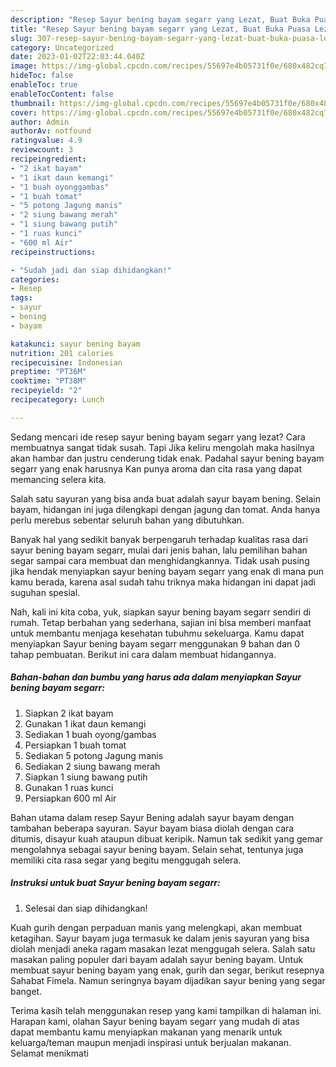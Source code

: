```yaml
---
description: "Resep Sayur bening bayam segarr yang Lezat, Buat Buka Puasa Lezat"
title: "Resep Sayur bening bayam segarr yang Lezat, Buat Buka Puasa Lezat"
slug: 307-resep-sayur-bening-bayam-segarr-yang-lezat-buat-buka-puasa-lezat
category: Uncategorized
date: 2023-01-02T22:03:44.040Z
image: https://img-global.cpcdn.com/recipes/55697e4b05731f0e/680x482cq70/sayur-bening-bayam-segarr-foto-resep-utama.jpg
hideToc: false
enableToc: true
enableTocContent: false
thumbnail: https://img-global.cpcdn.com/recipes/55697e4b05731f0e/680x482cq70/sayur-bening-bayam-segarr-foto-resep-utama.jpg
cover: https://img-global.cpcdn.com/recipes/55697e4b05731f0e/680x482cq70/sayur-bening-bayam-segarr-foto-resep-utama.jpg
author: Admin
authorAv: notfound
ratingvalue: 4.9
reviewcount: 3
recipeingredient:
- "2 ikat bayam"
- "1 ikat daun kemangi"
- "1 buah oyonggambas"
- "1 buah tomat"
- "5 potong Jagung manis"
- "2 siung bawang merah"
- "1 siung bawang putih"
- "1 ruas kunci"
- "600 ml Air"
recipeinstructions:

- "Sudah jadi dan siap dihidangkan!"
categories:
- Resep
tags:
- sayur
- bening
- bayam

katakunci: sayur bening bayam 
nutrition: 201 calories
recipecuisine: Indonesian
preptime: "PT36M"
cooktime: "PT38M"
recipeyield: "2"
recipecategory: Lunch

---
```



Sedang mencari ide resep sayur bening bayam segarr yang lezat? Cara membuatnya sangat tidak susah. Tapi Jika keliru mengolah maka hasilnya akan hambar dan justru cenderung tidak enak. Padahal sayur bening bayam segarr yang enak harusnya Kan punya aroma dan cita rasa yang dapat memancing selera kita.


Salah satu sayuran yang bisa anda buat adalah sayur bayam bening. Selain bayam, hidangan ini juga dilengkapi dengan jagung dan tomat. Anda hanya perlu merebus sebentar seluruh bahan yang dibutuhkan.

Banyak hal yang sedikit banyak berpengaruh terhadap kualitas rasa dari sayur bening bayam segarr, mulai dari jenis bahan, lalu pemilihan bahan segar sampai cara membuat dan menghidangkannya. Tidak usah pusing jika hendak menyiapkan sayur bening bayam segarr yang enak di mana pun kamu berada, karena asal sudah tahu triknya maka hidangan ini dapat jadi suguhan spesial.


Nah, kali ini kita coba, yuk, siapkan sayur bening bayam segarr sendiri di rumah. Tetap berbahan yang sederhana, sajian ini bisa memberi manfaat untuk membantu menjaga kesehatan tubuhmu sekeluarga. Kamu dapat menyiapkan Sayur bening bayam segarr menggunakan 9 bahan dan 0 tahap pembuatan. Berikut ini cara dalam membuat hidangannya.

<!--inarticleads1-->

##### Bahan-bahan dan bumbu yang harus ada dalam menyiapkan Sayur bening bayam segarr:

1. Siapkan 2 ikat bayam
1. Gunakan 1 ikat daun kemangi
1. Sediakan 1 buah oyong/gambas
1. Persiapkan 1 buah tomat
1. Sediakan 5 potong Jagung manis
1. Sediakan 2 siung bawang merah
1. Siapkan 1 siung bawang putih
1. Gunakan 1 ruas kunci
1. Persiapkan 600 ml Air


Bahan utama dalam resep Sayur Bening adalah sayur bayam dengan tambahan beberapa sayuran. Sayur bayam biasa diolah dengan cara ditumis, disayur kuah ataupun dibuat keripik. Namun tak sedikit yang gemar mengolahnya sebagai sayur bening bayam. Selain sehat, tentunya juga memiliki cita rasa segar yang begitu menggugah selera. 

<!--inarticleads2-->

##### Instruksi untuk buat Sayur bening bayam segarr:


1. Selesai dan siap dihidangkan!

Kuah gurih dengan perpaduan manis yang melengkapi, akan membuat ketagihan. Sayur bayam juga termasuk ke dalam jenis sayuran yang bisa diolah menjadi aneka ragam masakan lezat menggugah selera. Salah satu masakan paling populer dari bayam adalah sayur bening bayam. Untuk membuat sayur bening bayam yang enak, gurih dan segar, berikut resepnya Sahabat Fimela. Namun seringnya bayam dijadikan sayur bening yang segar banget. 

Terima kasih telah menggunakan resep yang kami tampilkan di halaman ini. Harapan kami, olahan Sayur bening bayam segarr yang mudah di atas dapat membantu kamu menyiapkan makanan yang menarik untuk keluarga/teman maupun menjadi inspirasi untuk berjualan makanan. Selamat menikmati
